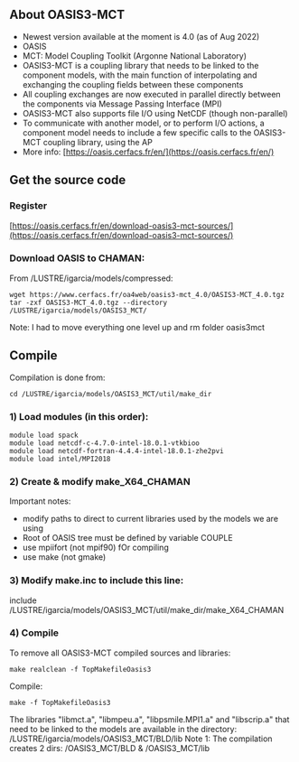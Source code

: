## About OASIS3-MCT
- Newest version available at the moment is 4.0 (as of Aug 2022)
- OASIS
- MCT: Model Coupling Toolkit (Argonne National Laboratory)
- OASIS3-MCT is a coupling library that needs to be linked to the component models, with the main function of interpolating and exchanging the coupling fields between these components
- All coupling exchanges are now executed in parallel directly between the components via Message Passing Interface (MPI)
- OASIS3-MCT also supports file I/O using NetCDF (though non-parallel)
- To communicate with another model, or to perform I/O actions, a component model needs to include a few specific calls to the OASIS3-MCT coupling library, using the AP
- More info: [https://oasis.cerfacs.fr/en/](https://oasis.cerfacs.fr/en/)

## Get the source code

### Register 
[https://oasis.cerfacs.fr/en/download-oasis3-mct-sources/](https://oasis.cerfacs.fr/en/download-oasis3-mct-sources/)

### Download OASIS to CHAMAN:
From /LUSTRE/igarcia/models/compressed:
```    
wget https://www.cerfacs.fr/oa4web/oasis3-mct_4.0/OASIS3-MCT_4.0.tgz
tar -zxf OASIS3-MCT_4.0.tgz --directory /LUSTRE/igarcia/models/OASIS3_MCT/ 
```    
Note: I had to move everything one level up and rm folder oasis3mct

## Compile    
Compilation is done from:
```
cd /LUSTRE/igarcia/models/OASIS3_MCT/util/make_dir
```

### 1) Load modules (in this order):
```
module load spack
module load netcdf-c-4.7.0-intel-18.0.1-vtkbioo    
module load netcdf-fortran-4.4.4-intel-18.0.1-zhe2pvi
module load intel/MPI2018
```    
    
### 2) Create & modify make_X64_CHAMAN
Important notes: 
- modify paths to direct to current libraries used by the models we are using
- Root of OASIS tree must be defined by variable COUPLE
- use mpiifort (not mpif90) fOr compiling
- use make (not gmake)
    
### 3) Modify make.inc to include this line:
include /LUSTRE/igarcia/models/OASIS3_MCT/util/make_dir/make_X64_CHAMAN
    
### 4) Compile
To remove all OASIS3-MCT compiled sources and libraries:
```
make realclean -f TopMakefileOasis3
```
Compile:
```
make -f TopMakefileOasis3
```
The libraries "libmct.a", "libmpeu.a", "libpsmile.MPI1.a" and "libscrip.a" that need to be linked to the models are available in the directory: /LUSTRE/igarcia/models/OASIS3_MCT/BLD/lib 
Note 1: The compilation creates 2 dirs: /OASIS3_MCT/BLD & /OASIS3_MCT/lib         
      
